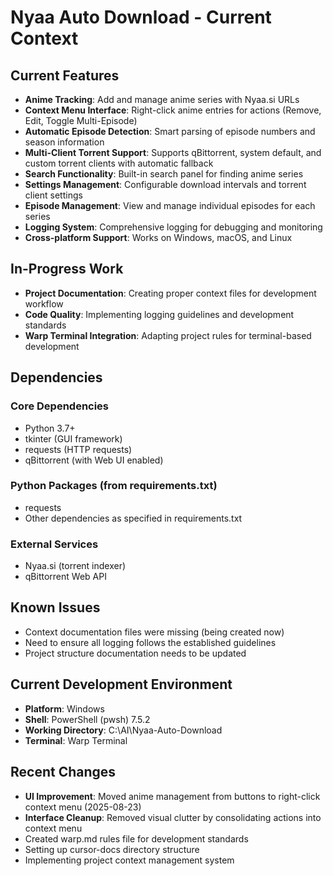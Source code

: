 # Nyaa Auto Download - Current Context

## Current Features
- **Anime Tracking**: Add and manage anime series with Nyaa.si URLs
- **Context Menu Interface**: Right-click anime entries for actions (Remove, Edit, Toggle Multi-Episode)
- **Automatic Episode Detection**: Smart parsing of episode numbers and season information
- **Multi-Client Torrent Support**: Supports qBittorrent, system default, and custom torrent clients with automatic fallback
- **Search Functionality**: Built-in search panel for finding anime series
- **Settings Management**: Configurable download intervals and torrent client settings
- **Episode Management**: View and manage individual episodes for each series
- **Logging System**: Comprehensive logging for debugging and monitoring
- **Cross-platform Support**: Works on Windows, macOS, and Linux

## In-Progress Work
- **Project Documentation**: Creating proper context files for development workflow
- **Code Quality**: Implementing logging guidelines and development standards
- **Warp Terminal Integration**: Adapting project rules for terminal-based development

## Dependencies
### Core Dependencies
- Python 3.7+
- tkinter (GUI framework)
- requests (HTTP requests)
- qBittorrent (with Web UI enabled)

### Python Packages (from requirements.txt)
- requests
- Other dependencies as specified in requirements.txt

### External Services
- Nyaa.si (torrent indexer)
- qBittorrent Web API

## Known Issues
- Context documentation files were missing (being created now)
- Need to ensure all logging follows the established guidelines
- Project structure documentation needs to be updated

## Current Development Environment
- **Platform**: Windows
- **Shell**: PowerShell (pwsh) 7.5.2
- **Working Directory**: C:\AI\Nyaa-Auto-Download
- **Terminal**: Warp Terminal

## Recent Changes
- **UI Improvement**: Moved anime management from buttons to right-click context menu (2025-08-23)
- **Interface Cleanup**: Removed visual clutter by consolidating actions into context menu
- Created warp.md rules file for development standards
- Setting up cursor-docs directory structure
- Implementing project context management system
